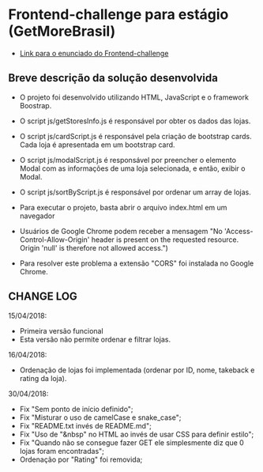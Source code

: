 # Frontend-challenge para estágio (GetMoreBrasil)
* [Link para o enunciado do Frontend-challenge](https://github.com/rafaelpelle/frontend-challenge/blob/master/Desafio.md)


## Breve descrição da solução desenvolvida
* O projeto foi desenvolvido utilizando HTML, JavaScript e o framework Boostrap.

* O script js/getStoresInfo.js é responsável por obter os dados das lojas.
* O script js/cardScript.js é responsável pela criação de bootstrap cards.
  Cada loja é apresentada em um bootstrap card.
* O script js/modalScript.js é responsável por preencher o elemento Modal com as
  informações de uma loja selecionada, e então, exibir o Modal.
* O script js/sortByScript.js é responsável por ordenar um array de lojas.

* Para executar o projeto, basta abrir o arquivo index.html em um navegador
* Usuários de Google Chrome podem receber a mensagem "No 'Access-Control-Allow-Origin'
  header is present on the requested resource. Origin 'null' is therefore not allowed access.")
* Para resolver este problema a extensão "CORS" foi instalada no Google Chrome.


## CHANGE LOG

15/04/2018:
* Primeira versão funcional
* Esta versão não permite ordenar e filtrar lojas.

16/04/2018:
* Ordenação de lojas foi implementada (ordenar por ID, nome, takeback e rating da loja).

30/04/2018:
* Fix "Sem ponto de início definido";
* Fix "Misturar o uso de camelCase e snake_case";
* Fix "README.txt invés de README.md";
* Fix "Uso de "&nbsp" no HTML ao invés de usar CSS para definir estilo";
* Fix "Quando não se consegue fazer GET ele simplesmente diz que 0 lojas foram encontradas";
* Ordenação por "Rating" foi removida;
